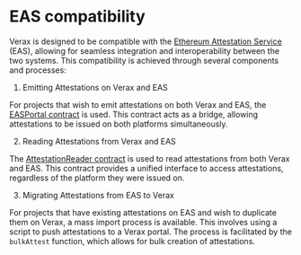 # EAS compatibility

Verax is designed to be compatible with the [Ethereum Attestation Service](https://attest.org) (EAS), allowing for seamless integration and interoperability between the two systems. This compatibility is achieved through several components and processes:

1. Emitting Attestations on Verax and EAS

For projects that wish to emit attestations on both Verax and EAS, the [EASPortal contract](https://github.com/Consensys/linea-attestation-registry/blob/dev/contracts/src/examples/portals/EASPortal.sol) is used. This contract acts as a bridge, allowing attestations to be issued on both platforms simultaneously.

2. Reading Attestations from Verax and EAS

The [AttestationReader contract](https://github.com/Consensys/linea-attestation-registry/blob/caf5cdd254c086fdeb4820e230f3053db2a9dbcd/contracts/src/AttestationReader.sol#L70) is used to read attestations from both Verax and EAS. This contract provides a unified interface to access attestations, regardless of the platform they were issued on.

3. Migrating Attestations from EAS to Verax

For projects that have existing attestations on EAS and wish to duplicate them on Verax, a mass import process is available. This involves using a script to push attestations to a Verax portal. The process is facilitated by the `bulkAttest` function, which allows for bulk creation of attestations.&#x20;
